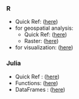 ### R 
+ Quick Ref: ([here](https://shunkei3.github.io/note/r/General/R-func-cheat-sheet.html))
+ for geospatial analysis: 
    * Quick Ref: ([here](https://shunkei3.github.io/note/r/GIS/R-GIS-general.html))
    * Raster: ([here](https://shunkei3.github.io/note/r/GIS/R-GIS-raster-concept.html))
+ for visualization: ([here](https://shunkei3.github.io/note/r/vis/R-vis.html))


### Julia
+ Quick Ref  : ([here](https://shunkei3.github.io/note/julia/MyBook/x_List_Functions.html))
+ Functions: ([here](https://shunkei3.github.io/note/julia/MyBook/x_Define_Functions.html))
+ DataFrames : ([here](https://shunkei3.github.io/note/julia/MyBook/x_DataFrame.html))
